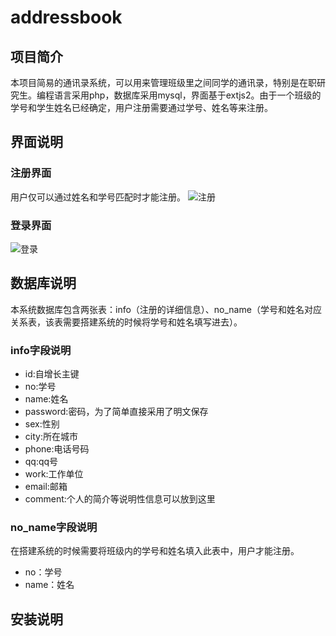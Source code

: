 addressbook
===========

## 项目简介
  本项目简易的通讯录系统，可以用来管理班级里之间同学的通讯录，特别是在职研究生。编程语言采用php，数据库采用mysql，界面基于extjs2。由于一个班级的学号和学生姓名已经确定，用户注册需要通过学号、姓名等来注册。
## 界面说明
### 注册界面
用户仅可以通过姓名和学号匹配时才能注册。
![注册]()
### 登录界面
![登录](https://raw.github.com/kuring/addressbook/master/images_doc/login.png)
## 数据库说明
本系统数据库包含两张表：info（注册的详细信息）、no_name（学号和姓名对应关系表，该表需要搭建系统的时候将学号和姓名填写进去）。
### info字段说明
- id:自增长主键
- no:学号
- name:姓名
- password:密码，为了简单直接采用了明文保存
- sex:性别
- city:所在城市
- phone:电话号码
- qq:qq号
- work:工作单位
- email:邮箱
- comment:个人的简介等说明性信息可以放到这里

### no_name字段说明
在搭建系统的时候需要将班级内的学号和姓名填入此表中，用户才能注册。
- no：学号
- name：姓名

## 安装说明
